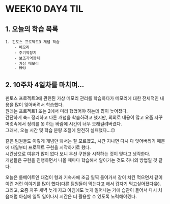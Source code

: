 # WEEK10 DAY4 TIL

## 1. 오늘의 학습 목록
```
1. 핀토스 프로젝트3 개념 학습
    - 메모리
    - 주기억장치
    - 보조기억장치
    - 가상 메모리
    - MMU
```

## 2. 10주차 4일차를 마치며...
핀토스 프로젝트3에 관련된 가상 메모리 관리를 학습하다가 메모리에 대한 전체적인 내용을 많이 잊어버려서 학습했다.  
원래는 프로젝트1 또는 2에서 미리 했었어야 하는데 많이 늦어졌다.  
간단하게 슉~ 정리하고 다른 개념을 학습하려고 했지만, 의외로 내용이 많고 요즘 자꾸 머릿속에서 정리를 못 하는 바람에 시간이 너무 오래걸려버렸다.  
그래서, 오늘 시간 및 학습 분량 조절에 완전히 실패했다...😑

같은 팀원들도 이렇게 개념만 봐서는 잘 모르겠고, 시간 지나면 다시 다 잊어버리기 때문에 내일부터 프로젝트 구현을 시작하기로 했다.  
시간상으로 여유가 많이 없다 보니 우선 구현을 시작하는 것이 맞다고 생각한다.  
개념들은 구현을 진행하면서 나올 때마다 학습해서 알아가는 것도 하나의 방법일 것 같다.

오늘은 룸메이트인 대겸이 형과 기숙사에 조금 일찍 들어가서 같이 치킨 먹으면서 같이 이런 저런 이야기를 많이 했다(다른 팀원들이 먹는다고 해서 갑자기 먹고싶어졌다😁).
그리고, 요즘 자꾸 새벽 늦게 자고 아침에도 늦게 일어나는 거에 습관이 들어서 다시 처음처럼 아침에 일찍 일어나서 시간은 더 활용할 수 있도록 노력해야겠다.